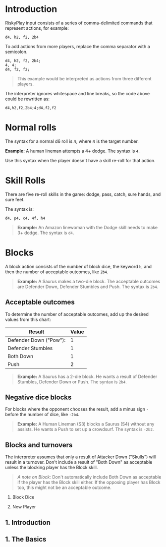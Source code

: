 
# Introduction

RiskyPlay input consists of a series of comma-delimited commands that represent actions, for example:
```
d4, h2, f2, 2b4
```

To add actions from more players, replace the comma separator with a semicolon.
```csv
d4, h2, f2, 2b4;
4, 4;
d4, f2, f2;
```
> This example would be interpreted as actions from three different players.

The interpreter ignores whitespace and line breaks, so the code above could be rewritten as:

```
d4,h2,f2,2b4;4;d4,f2,f2
```

# Normal rolls

The syntax for a normal d6 roll is *n*, where *n* is the target number.

**Example:** A human lineman attempts a 4+ dodge. The syntax is ``4``.

Use this syntax when the player doesn't have a skill re-roll for that action.

# Skill Rolls
There are five re-roll skills in the game: dodge, pass, catch, sure hands, and sure feet.

The syntax is:
```
d4, p4, c4, 4f, h4
```

> **Example:** An Amazon linewoman with the Dodge skill needs to make 3+ dodge. The syntax is `d4`.

# Blocks
A block action consists of the number of block dice, the keyword `b`, and then the number of acceptable outcomes, like `2b4`.

> **Example:** A Saurus makes a two-die block. The acceptable outcomes are Defender Down, Defender Stumbles and Push. The syntax is `2b4`.

## Acceptable outcomes
To determine the number of acceptable outcomes, add up the desired values from this chart:

|Result|Value|
|-|-|
|Defender Down ("Pow"): | 1 |
|Defender Stumbles | 1 |
|Both Down | 1 |
|Push | 2 |

> **Example:** A Saurus has a 2-die block. He wants a result of Defender Stumbles, Defender Down or Push. The syntax is `2b4`.

## Negative dice blocks
For blocks where the opponent chooses the result, add a minus sign `-` before the number of dice, like `-2b4`.

> **Example:** A Human Lineman (S3) blocks a Saurus (S4) without any assists. He wants a Push to set up a crowdsurf. The syntax is `-2b2`.

## Blocks and turnovers
The interpreter assumes that only a result of Attacker Down ("Skulls") will result in a turnover. Don't include a result of "Both Down" as acceptable unless the blocking player has the Block skill.

> *A note on Block:* Don't automatically include Both Down as acceptable if the player has the Block skill either. If the opposing player has Block too, this might not be an acceptable outcome.





1. Block Dice


1. New Player

## 1. Introduction

## 1. The Basics

